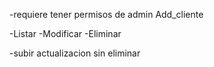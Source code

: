 -requiere tener permisos de admin Add_cliente

-Listar
-Modificar
-Eliminar

-subir actualizacion sin eliminar
